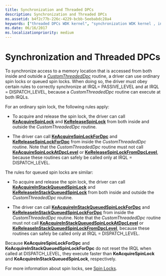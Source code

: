 ```yaml
---
title: Synchronization and Threaded DPCs
description: Synchronization and Threaded DPCs
ms.assetid: b4f2c77b-226c-4229-bcbb-5eebabdc28a4
keywords: ["threaded DPCs WDK kernel", "synchronization WDK kernel , interrupts", "queued spin locks WDK kernel"]
ms.date: 06/16/2017
ms.localizationpriority: medium
---
```


# Synchronization and Threaded DPCs





To synchronize access to a memory location that is accessed from both inside and outside a [*CustomThreadedDpc*](https://msdn.microsoft.com/library/windows/hardware/ff542976) routine, a driver can use ordinary spin locks or queued spin locks. When doing so, the driver must obey certain rules to correctly synchronize at IRQL= PASSIVE\_LEVEL and at IRQL = DISPATCH\_LEVEL, because a *CustomThreadedDpc* routine can execute at both IRQLs.

For an ordinary spin lock, the following rules apply:

-   To acquire and release the spin lock, the driver can call [**KeAcquireSpinLock**](https://docs.microsoft.com/windows-hardware/drivers/ddi/wdm/nf-wdm-keacquirespinlock) and [**KeReleaseSpinLock**](https://docs.microsoft.com/windows-hardware/drivers/ddi/wdm/nf-wdm-kereleasespinlock) from both inside and outside the *CustomThreadedDpc* routine.

-   The driver can call [**KeAcquireSpinLockForDpc**](https://docs.microsoft.com/previous-versions/windows/hardware/drivers/ff551923(v=vs.85)) and [**KeReleaseSpinLockForDpc**](https://docs.microsoft.com/windows-hardware/drivers/ddi/wdm/nf-wdm-kereleasespinlockfordpc) from inside the *CustomThreadedDpc* routine. Note that the *CustomThreadedDpc* routine must not call [**KeAcquireSpinLockAtDpcLevel**](https://docs.microsoft.com/windows-hardware/drivers/ddi/wdm/nf-wdm-keacquirespinlockatdpclevel) or [**KeReleaseSpinLockFromDpcLevel**](https://docs.microsoft.com/windows-hardware/drivers/ddi/wdm/nf-wdm-kereleasespinlockfromdpclevel), because these routines can safely be called only at IRQL = DISPATCH\_LEVEL.

The rules for queued spin locks are similar:

-   To acquire and release the spin lock, the driver can call [**KeAcquireInStackQueuedSpinLock**](https://docs.microsoft.com/previous-versions/windows/hardware/drivers/ff551899(v=vs.85)) and [**KeReleaseInStackQueuedSpinLock**](https://docs.microsoft.com/windows-hardware/drivers/ddi/wdm/nf-wdm-kereleaseinstackqueuedspinlock) from both inside and outside the *CustomThreadedDpc* routine.

-   The driver can call [**KeAcquireInStackQueuedSpinLockForDpc**](https://docs.microsoft.com/previous-versions/windows/hardware/drivers/ff551912(v=vs.85)) and [**KeReleaseInStackQueuedSpinLockForDpc**](https://docs.microsoft.com/windows-hardware/drivers/ddi/wdm/nf-wdm-kereleaseinstackqueuedspinlockfordpc) from inside the *CustomThreadedDpc* routine. Note that the *CustomThreadedDpc* routine must not call [**KeAcquireInStackQueuedSpinLockAtDpcLevel**](https://docs.microsoft.com/previous-versions/windows/hardware/drivers/ff551908(v=vs.85)) or [**KeReleaseInStackQueuedSpinLockFromDpcLevel**](https://docs.microsoft.com/windows-hardware/drivers/ddi/wdm/nf-wdm-kereleaseinstackqueuedspinlockfromdpclevel), because these routines can safely be called only at IRQL = DISPATCH\_LEVEL.

Because **KeAcquireSpinLockForDpc** and **KeAcquireInStackQueuedSpinLockForDpc** do not reset the IRQL when called at DISPATCH\_LEVEL, they execute faster than **KeAcquireSpinLock** and **KeAcquireInStackQueuedSpinLock**, respectively.

For more information about spin locks, see [Spin Locks](spin-locks.md).

 

 




